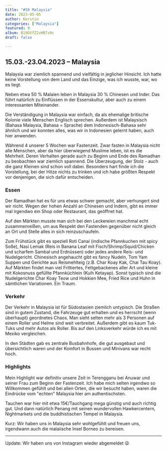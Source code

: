 ```yaml
---
title: "#59 Malaysia"
date: 2023-05-05
author: Kerstin
categories: ["Malaysia"]
featured: 9
album: B19GVfZ2vHB7z0c
draft: false

---
```


## 15.03.-23.04.2023 – Malaysia

Malaysia war ziemlich spannend und vielfältig in jeglicher Hinsicht. Ich hatte keine Vorstellung von dem Land und das Einzige, was ich wusste, war, wo es liegt. 

Neben etwa 50 % Malaien leben in Malaysia 30 % Chinesen und Inder. Das führt natürlich zu Einflüssen in der Essenskultur, aber auch zu einem interessanten Miteinander. 

Die Verständigung in Malaysia war einfach, da als ehemalige britische Kolonie viele Menschen Englisch sprechen. Außerdem ist Malaysisch (Bahasa Malaysia, Bahasa = Sprache) dem Indonesisch-Bahasa sehr ähnlich und wir konnten alles, was wir in Indonesien gelernt haben, auch hier anwenden. 

Während 4 unserer 5 Wochen war Fastenzeit. Zwar fasten in Malaysia nicht alle Menschen, aber da hier überwiegend Muslime leben, ist es die Mehrheit. Deren Verhalten gerade auch zu Beginn und Ende des Ramadhan zu beobachten war ziemlich spannend. Die Überzeugung, der Stolz - auch die ganz Kleinen sind schon voll dabei. Besonders hart finde ich die Vorstellung, bei der Hitze nichts zu trinken und ich habe größten Respekt vor denjenigen, die sich dafür entscheiden.


### Essen

Der Ramadhan hat es für uns etwas schwer gemacht, aber verhungert sind wir nicht. Wegen der hohen Anzahl an Chinesen und Indern, gibt es immer mal irgendwo ein Shop oder Restaurant, das geöffnet hat.

Auf den Märkten musste man sich bei den Leckereien manchmal echt zusammenreißen, um aus Respekt den Fastenden gegenüber nicht gleich an Ort und Stelle alles in sich reinzuschaufeln. 

Zum Frühstück gibt es speziell Roti Canai (indische Pfannkuchen mit spicy Soße), Nasi Lemak (Reis in Banana Leaf mit Fisch/Shrimp/Squid/Chicken und scharfem Sambal und Erdnüssen) oder jedes andere Reis- und Nudelgericht. Chinesisch angehaucht gibt es fancy Nudeln, Tom Yam Suppen und Gerichte aus Reismehlteig (z.B. Char Koay Kak, Chai Tau Koay). Auf Märkten findet man viel Frittiertes, Fettgebackenes aller Art und kleine mit Kokosnuss gefüllte Pfannküchlein (Kuih Ketayap). Sonst typisch sind die Nudelgerichte Char Koay Teow und Hokkien Mee, Fried Rice und Huhn in sämtlichen Variationen. Ein Traum.


### Verkehr

Der Verkehr in Malaysia ist für Südostasien ziemlich untypisch. Die Straßen sind in gutem Zustand, die Fahrzeuge gut erhalten und es herrscht (wenn überhaupt) geordnetes Chaos. Man sieht selten mehr als 3 Personen auf einem Roller und Helme sind weit verbreitet. Außerdem gibt es kaum Tuk-Tuks und mehr Autos als Roller. Bis auf den Linksverkehr würde ich es mit Mexiko vergleichen. 

In den Städten gab es zentrale Busbahnhofe, die gut ausgebaut und übersichtlich waren und der Komfort in Bussen und Minivans war recht hoch. 


### Highlights

Mein Highlight war definitiv unsere Zeit in Terengganu bei Anuwar und seiner Frau zum Beginn der Fastenzeit. Ich habe mich selten irgendwo so Willkommen gefühlt und bei allen Orten, die wir besucht haben, waren die Eindrücke vom "echten" Malaysia hier am authentischsten. 

Tauchen war hier mit etwa 15€/Tauchgang mega günstig und auch richtig gut. Und dann natürlich Penang mit seinen wundervollen Hawkercentern, Nightmarkets und die buddhistischen Tempel in Malaysia. 

Kurz: Wir haben uns in Malaysia sehr wohlgefühlt und freuen uns, irgendwann auch die malaiische Insel Borneo zu bereisen.


-----------------------------------

Update: Wir haben uns von Instagram wieder abgemeldet 😜